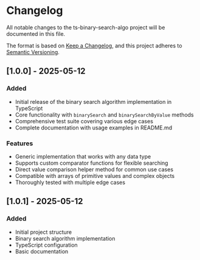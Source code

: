 # Changelog

All notable changes to the ts-binary-search-algo project will be documented in this file.

The format is based on [Keep a Changelog](https://keepachangelog.com/en/1.0.0/),
and this project adheres to [Semantic Versioning](https://semver.org/spec/v2.0.0.html).

## [1.0.0] - 2025-05-12

### Added

- Initial release of the binary search algorithm implementation in TypeScript
- Core functionality with `binarySearch` and `binarySearchByValue` methods
- Comprehensive test suite covering various edge cases
- Complete documentation with usage examples in README.md

### Features

- Generic implementation that works with any data type
- Supports custom comparator functions for flexible searching
- Direct value comparison helper method for common use cases
- Compatible with arrays of primitive values and complex objects
- Thoroughly tested with multiple edge cases

## [1.0.1] - 2025-05-12

### Added

- Initial project structure
- Binary search algorithm implementation
- TypeScript configuration
- Basic documentation
